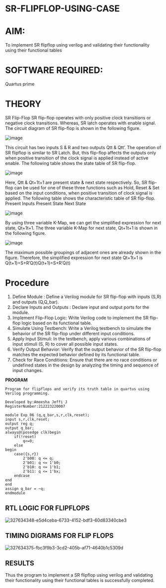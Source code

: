 # SR-FLIPFLOP-USING-CASE

# AIM:

To implement  SR flipflop using verilog and validating their functionality using their functional tables

# SOFTWARE REQUIRED:

Quartus prime

# THEORY

SR Flip-Flop SR flip-flop operates with only positive clock transitions or negative clock transitions. Whereas, SR latch operates with enable signal. The circuit diagram of SR flip-flop is shown in the following figure.

![image](https://github.com/naavaneetha/SR-FLIPFLOP-USING-CASE/assets/154305477/0f710028-ad52-4d3e-9276-8714cf023a25)

 
This circuit has two inputs S & R and two outputs Qtt & Qtt’. The operation of SR flipflop is similar to SR Latch. But, this flip-flop affects the outputs only when positive transition of the clock signal is applied instead of active enable. The following table shows the state table of SR flip-flop.

![image](https://github.com/naavaneetha/SR-FLIPFLOP-USING-CASE/assets/154305477/dabfc4f4-87e3-4cbc-9472-f89ee1b5ed30)

 
Here, Qtt & Qt+1t+1 are present state & next state respectively. So, SR flip-flop can be used for one of these three functions such as Hold, Reset & Set based on the input conditions, when positive transition of clock signal is applied. The following table shows the characteristic table of SR flip-flop. Present Inputs Present State Next State

![image](https://github.com/naavaneetha/SR-FLIPFLOP-USING-CASE/assets/154305477/dd90d16c-aec5-4290-a586-e2346b1e9eb5)

 
By using three variable K-Map, we can get the simplified expression for next state, Qt+1t+1. The three variable K-Map for next state, Qt+1t+1 is shown in the following figure.

![image](https://github.com/naavaneetha/SR-FLIPFLOP-USING-CASE/assets/154305477/473efad6-d70b-4ca7-aeb7-898bbfca319f)

 
The maximum possible groupings of adjacent ones are already shown in the figure. Therefore, the simplified expression for next state Qt+1t+1 is Q(t+1)=S+R′Q(t)Q(t+1)=S+R′Q(t)

# Procedure
1. Define Module : Define a Verilog module for SR flip-flop with inputs (S,R) and outputs (Q,Q_bar).
2. Declare Inputs and Outputs : Declare input and output ports for the module.
3. Implement Flip-Flop Logic: Write Verilog code to implement the SR flip-flop logic based on its functional table.
4. Simulate Using Testbench: Write a Verilog testbench to simulate the behavior of the SR flip-flop under different input conditions.
5. Apply Input Stimuli: In the testbench, apply various combinations of input stimuli (S, R) to cover all possible input states.
6. Verify Output Behavior: Verify that the output behavior of the SR flip-flop matches the expected behavior defined by its functional table.
7. Check for Race Conditions: Ensure that there are no race conditions or undefined states in the design by analyzing the timing and sequence of input changes.

**PROGRAM**
```
Program for flipflops and verify its truth table in quartus using Verilog programming.

Developed by:Ameesha Jeffi J
RegisterNumber:212223220007
```
```
module Exp_06 (q,q_bar,s,r,clk,reset);
input s,r,clk,reset;
output reg q;
output q_bar;
always@(posedge clk)begin
	if(!reset)
		q<=0;
	else
begin
	case({s,r})
		2'b00: q <= q;
		2'b01: q <= 1'b0;
		2'b10: q <= 1'b1;
		2'b11: q <= 1'bx;
	endcase
end
end
assign q_bar = ~q;
endmodule
```
## RTL LOGIC FOR FLIPFLOPS

![327634348-e5d4ceba-6733-4152-bdf3-60d83340cbe3](https://github.com/ameeshajeffi/SR-FLIPFLOP-USING-CASE/assets/150773598/c1d53ae7-cb83-4caa-b917-37af48aedef1)

## TIMING DIGRAMS FOR FLIP FLOPS

![327634375-fbc3f9b3-3cd2-405b-af71-4640b1c5309d](https://github.com/ameeshajeffi/SR-FLIPFLOP-USING-CASE/assets/150773598/17276b8f-00a5-4ea0-bb1f-24ee98a1c2eb)

## RESULTS
Thus the program to implement a SR flipflop using verilog and validating their functionality using their functional tables is successfully completed.
